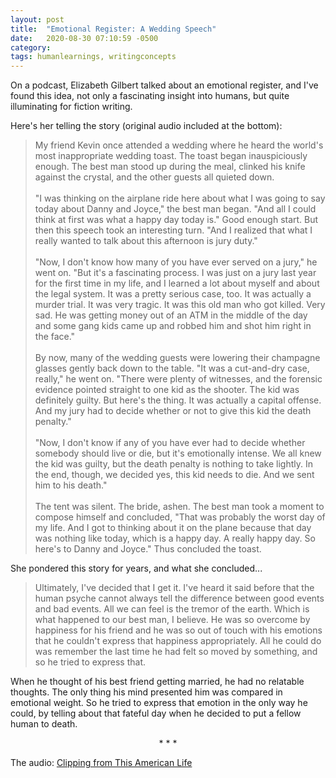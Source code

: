```yaml
---
layout: post
title:  "Emotional Register: A Wedding Speech"
date:   2020-08-30 07:10:59 -0500
category: 
tags: humanlearnings, writingconcepts
---
```


On a podcast, Elizabeth Gilbert talked about an emotional register, and I've found this idea, not only a fascinating insight into humans, but quite illuminating for fiction writing. 

Here's her telling the story (original audio included at the bottom):

> My friend Kevin once attended a wedding where he heard the world's most inappropriate wedding toast. The toast began inauspiciously enough. The best man stood up during the meal, clinked his knife against the crystal, and the other guests all quieted down.
> <br><br>"I was thinking on the airplane ride here about what I was going to say today about Danny and Joyce," the best man began. "And all I could think at first was what a happy day today is." Good enough start. But then this speech took an interesting turn. "And I realized that what I really wanted to talk about this afternoon is jury duty."
> <br><br>"Now, I don't know how many of you have ever served on a jury," he went on. "But it's a fascinating process. I was just on a jury last year for the first time in my life, and I learned a lot about myself and about the legal system. It was a pretty serious case, too. It was actually a murder trial. It was very tragic. It was this old man who got killed. Very sad. He was getting money out of an ATM in the middle of the day and some gang kids came up and robbed him and shot him right in the face."
> <br><br>By now, many of the wedding guests were lowering their champagne glasses gently back down to the table. "It was a cut-and-dry case, really," he went on. "There were plenty of witnesses, and the forensic evidence pointed straight to one kid as the shooter. The kid was definitely guilty. But here's the thing. It was actually a capital offense. And my jury had to decide whether or not to give this kid the death penalty."
> <br><br>"Now, I don't know if any of you have ever had to decide whether somebody should live or die, but it's emotionally intense. We all knew the kid was guilty, but the death penalty is nothing to take lightly. In the end, though, we decided yes, this kid needs to die. And we sent him to his death."
> <br><br>The tent was silent. The bride, ashen. The best man took a moment to compose himself and concluded, "That was probably the worst day of my life. And I got to thinking about it on the plane because that day was nothing like today, which is a happy day. A really happy day. So here's to Danny and Joyce." Thus concluded the toast.

She pondered this story for years, and what she concluded...

> Ultimately, I've decided that I get it. I've heard it said before that the human psyche cannot always tell the difference between good events and bad events. All we can feel is the tremor of the earth. Which is what happened to our best man, I believe. He was so overcome by happiness for his friend and he was so out of touch with his emotions that he couldn't express that happiness appropriately. All he could do was remember the last time he had felt so moved by something, and so he tried to express that.

When he thought of his best friend getting married, he had no relatable thoughts. The only thing his mind presented him was compared in emotional weight. So he tried to express that emotion in the only way he could, by telling about that fateful day when he decided to put a fellow human to death.

<p style="text-align: center;"> * * * </p>

The audio:
[Clipping from This American Life](https://shortcut.thisamericanlife.org/#/clipping/234/2884?_k=acgwsc)